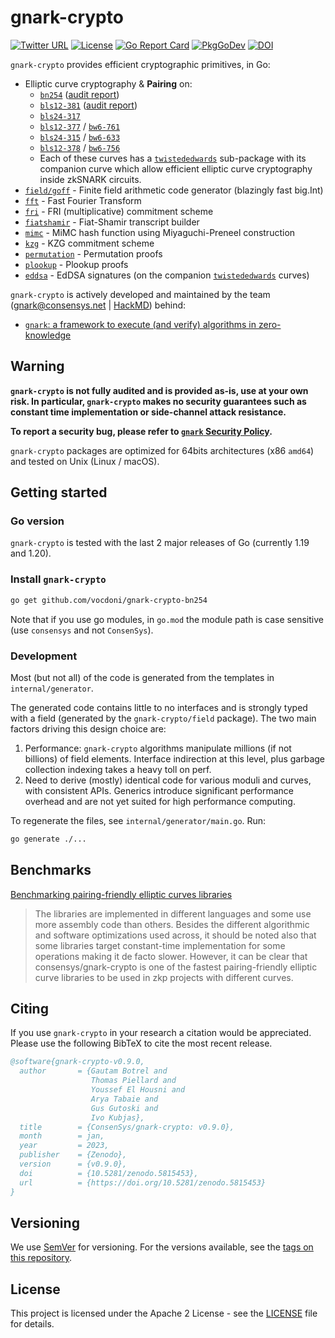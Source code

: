 # gnark-crypto

[![Twitter URL](https://img.shields.io/twitter/url/https/twitter.com/gnark_team.svg?style=social&label=Follow%20%40gnark_team)](https://twitter.com/gnark_team) [![License](https://img.shields.io/badge/license-Apache%202-blue)](LICENSE)  [![Go Report Card](https://goreportcard.com/badge/github.com/ConsenSys/gnark-crypto)](https://goreportcard.com/badge/github.com/ConsenSys/gnark-crypto) [![PkgGoDev](https://pkg.go.dev/badge/mod/github.com/vocdoni/gnark-crypto-bn254)](https://pkg.go.dev/mod/github.com/vocdoni/gnark-crypto-bn254) [![DOI](https://zenodo.org/badge/DOI/10.5281/zenodo.5815453.svg)](https://doi.org/10.5281/zenodo.5815453)

`gnark-crypto` provides efficient cryptographic primitives, in Go:

* Elliptic curve cryptography & **Pairing** on:
  * [`bn254`] ([audit report](audit_oct2022.pdf))
  * [`bls12-381`] ([audit report](audit_oct2022.pdf))
  * [`bls24-317`]
  * [`bls12-377`] / [`bw6-761`]
  * [`bls24-315`] / [`bw6-633`]
  * [`bls12-378`] / [`bw6-756`]
  * Each of these curves has a [`twistededwards`] sub-package with its companion curve which allow efficient elliptic curve cryptography inside zkSNARK circuits.
* [`field/goff`] - Finite field arithmetic code generator (blazingly fast big.Int)
* [`fft`] - Fast Fourier Transform
* [`fri`] - FRI (multiplicative) commitment scheme
* [`fiatshamir`] - Fiat-Shamir transcript builder
* [`mimc`] - MiMC hash function using Miyaguchi-Preneel construction
* [`kzg`] - KZG commitment scheme
* [`permutation`] - Permutation proofs
* [`plookup`] - Plookup proofs
* [`eddsa`] - EdDSA signatures (on the companion [`twistededwards`] curves)

`gnark-crypto` is actively developed and maintained by the team (gnark@consensys.net | [HackMD](https://hackmd.io/@gnark)) behind:

* [`gnark`: a framework to execute (and verify) algorithms in zero-knowledge](https://github.com/consensys/gnark)

## Warning

**`gnark-crypto` is not fully audited and is provided as-is, use at your own risk. In particular, `gnark-crypto` makes no security guarantees such as constant time implementation or side-channel attack resistance.**

**To report a security bug, please refer to [`gnark` Security Policy](https://github.com/ConsenSys/gnark/blob/master/SECURITY.md).**

`gnark-crypto` packages are optimized for 64bits architectures (x86 `amd64`) and tested on Unix (Linux / macOS).

## Getting started

### Go version

`gnark-crypto` is tested with the last 2 major releases of Go (currently 1.19 and 1.20).

### Install `gnark-crypto`

```bash
go get github.com/vocdoni/gnark-crypto-bn254
```

Note that if you use go modules, in `go.mod` the module path is case sensitive (use `consensys` and not `ConsenSys`).

### Development

Most (but not all) of the code is generated from the templates in `internal/generator`.

The generated code contains little to no interfaces and is strongly typed with a field (generated by the `gnark-crypto/field` package). The two main factors driving this design choice are:

1. Performance: `gnark-crypto` algorithms manipulate millions (if not billions) of field elements. Interface indirection at this level, plus garbage collection indexing takes a heavy toll on perf.
2. Need to derive (mostly) identical code for various moduli and curves, with consistent APIs. Generics introduce significant performance overhead and are not yet suited for high performance computing.

To regenerate the files, see `internal/generator/main.go`. Run:

```bash
go generate ./...
```

## Benchmarks

[Benchmarking pairing-friendly elliptic curves libraries](https://hackmd.io/@gnark/eccbench)

>The libraries are implemented in different languages and some use more assembly code than others. Besides the different algorithmic and software optimizations used across, it should be noted also that some libraries target constant-time implementation for some operations making it de facto slower. However, it can be clear that consensys/gnark-crypto is one of the fastest pairing-friendly elliptic curve libraries to be used in zkp projects with different curves.

## Citing

If you use `gnark-crypto` in your research a citation would be appreciated.
Please use the following BibTeX to cite the most recent release.

```bib
@software{gnark-crypto-v0.9.0,
  author       = {Gautam Botrel and
                  Thomas Piellard and
                  Youssef El Housni and
                  Arya Tabaie and
                  Gus Gutoski and
                  Ivo Kubjas},
  title        = {ConsenSys/gnark-crypto: v0.9.0},
  month        = jan,
  year         = 2023,
  publisher    = {Zenodo},
  version      = {v0.9.0},
  doi          = {10.5281/zenodo.5815453},
  url          = {https://doi.org/10.5281/zenodo.5815453}
}
```

## Versioning

We use [SemVer](http://semver.org/) for versioning. For the versions available, see the [tags on this repository](https://github.com/vocdoni/gnark-crypto-bn254/tags).

## License

This project is licensed under the Apache 2 License - see the [LICENSE](LICENSE) file for details.

[`field/goff`]: https://pkg.go.dev/github.com/vocdoni/gnark-crypto-bn254/field/goff
[`bn254`]: https://pkg.go.dev/github.com/vocdoni/gnark-crypto-bn254/ecc/bn254
[`bls12-381`]: https://pkg.go.dev/github.com/vocdoni/gnark-crypto-bn254/ecc/bls12-381
[`bls24-317`]: https://pkg.go.dev/github.com/vocdoni/gnark-crypto-bn254/ecc/bls24-317
[`bls12-377`]: https://pkg.go.dev/github.com/vocdoni/gnark-crypto-bn254/ecc/bls12-377
[`bls24-315`]: https://pkg.go.dev/github.com/vocdoni/gnark-crypto-bn254/ecc/bls24-315
[`bls12-378`]: https://pkg.go.dev/github.com/vocdoni/gnark-crypto-bn254/ecc/bls12-378
[`bw6-761`]: https://pkg.go.dev/github.com/vocdoni/gnark-crypto-bn254/ecc/bw6-761
[`bw6-633`]: https://pkg.go.dev/github.com/vocdoni/gnark-crypto-bn254/ecc/bw6-633
[`bw6-756`]: https://pkg.go.dev/github.com/vocdoni/gnark-crypto-bn254/ecc/bw6-756
[`twistededwards`]: https://pkg.go.dev/github.com/vocdoni/gnark-crypto-bn254/ecc/bn254/twistededwards
[`eddsa`]: https://pkg.go.dev/github.com/vocdoni/gnark-crypto-bn254/ecc/bn254/twistededwards/eddsa
[`fft`]: https://pkg.go.dev/github.com/vocdoni/gnark-crypto-bn254/ecc/bn254/fr/fft
[`fri`]: https://pkg.go.dev/github.com/vocdoni/gnark-crypto-bn254/ecc/bn254/fr/fri
[`mimc`]: https://pkg.go.dev/github.com/vocdoni/gnark-crypto-bn254/ecc/bn254/fr/mimc
[`kzg`]: https://pkg.go.dev/github.com/vocdoni/gnark-crypto-bn254/ecc/bn254/fr/kzg
[`plookup`]: https://pkg.go.dev/github.com/vocdoni/gnark-crypto-bn254/ecc/bn254/fr/plookup
[`permutation`]: https://pkg.go.dev/github.com/vocdoni/gnark-crypto-bn254/ecc/bn254/fr/permutation
[`fiatshamir`]: https://pkg.go.dev/github.com/vocdoni/gnark-crypto-bn254/fiat-shamir
